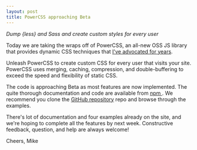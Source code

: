 ```yaml
---
layout: post
title: PowerCSS approaching Beta
---
```

*Dump {less} and Sass and create custom styles for every user*

Today we are taking the wraps off of PowerCSS, an all-new OSS JS
library that provides dynamic CSS techniques that [I've advocated
for years](https://www.youtube.com/watch?v=rnkMjzhxw4s).

Unleash PowerCSS to create custom CSS for every user that visits your site.
PowerCSS uses merging, caching, compression, and double-buffering to exceed
the speed and flexibility of static CSS.

The code is approaching Beta as most features are now implemented.
The quite thorough documentation and code are available from [npm
](https://www.npmjs.com/package/powercss). We recommend you
clone the [GitHub repository](https://github.com/mmikowski/powercss)
repo and browse through the examples.

There's lot of documentation and four examples already on the site, 
and we're hoping to complete all the features by next week. 
Constructive feedback, question, and help are always welcome!

Cheers, Mike
